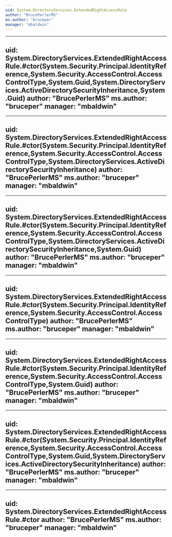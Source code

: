 ```yaml
---
uid: System.DirectoryServices.ExtendedRightAccessRule
author: "BrucePerlerMS"
ms.author: "bruceper"
manager: "mbaldwin"
---
```


---
uid: System.DirectoryServices.ExtendedRightAccessRule.#ctor(System.Security.Principal.IdentityReference,System.Security.AccessControl.AccessControlType,System.Guid,System.DirectoryServices.ActiveDirectorySecurityInheritance,System.Guid)
author: "BrucePerlerMS"
ms.author: "bruceper"
manager: "mbaldwin"
---

---
uid: System.DirectoryServices.ExtendedRightAccessRule.#ctor(System.Security.Principal.IdentityReference,System.Security.AccessControl.AccessControlType,System.DirectoryServices.ActiveDirectorySecurityInheritance)
author: "BrucePerlerMS"
ms.author: "bruceper"
manager: "mbaldwin"
---

---
uid: System.DirectoryServices.ExtendedRightAccessRule.#ctor(System.Security.Principal.IdentityReference,System.Security.AccessControl.AccessControlType,System.DirectoryServices.ActiveDirectorySecurityInheritance,System.Guid)
author: "BrucePerlerMS"
ms.author: "bruceper"
manager: "mbaldwin"
---

---
uid: System.DirectoryServices.ExtendedRightAccessRule.#ctor(System.Security.Principal.IdentityReference,System.Security.AccessControl.AccessControlType)
author: "BrucePerlerMS"
ms.author: "bruceper"
manager: "mbaldwin"
---

---
uid: System.DirectoryServices.ExtendedRightAccessRule.#ctor(System.Security.Principal.IdentityReference,System.Security.AccessControl.AccessControlType,System.Guid)
author: "BrucePerlerMS"
ms.author: "bruceper"
manager: "mbaldwin"
---

---
uid: System.DirectoryServices.ExtendedRightAccessRule.#ctor(System.Security.Principal.IdentityReference,System.Security.AccessControl.AccessControlType,System.Guid,System.DirectoryServices.ActiveDirectorySecurityInheritance)
author: "BrucePerlerMS"
ms.author: "bruceper"
manager: "mbaldwin"
---

---
uid: System.DirectoryServices.ExtendedRightAccessRule.#ctor
author: "BrucePerlerMS"
ms.author: "bruceper"
manager: "mbaldwin"
---
